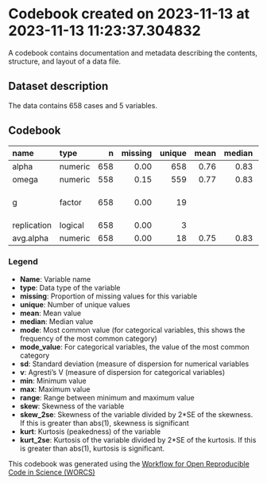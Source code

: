 Codebook created on 2023-11-13 at 2023-11-13 11:23:37.304832
================

A codebook contains documentation and metadata describing the contents,
structure, and layout of a data file.

## Dataset description

The data contains 658 cases and 5 variables.

## Codebook

| name        | type    |   n | missing | unique | mean | median |   mode | mode_value                 |   sd |    v |   min |  max | range |  skew | skew_2se |  kurt | kurt_2se |
|:------------|:--------|----:|--------:|-------:|-----:|-------:|-------:|:---------------------------|-----:|-----:|------:|-----:|------:|------:|---------:|------:|---------:|
| alpha       | numeric | 658 |    0.00 |    658 | 0.76 |   0.83 |   0.83 |                            | 0.17 |      |  0.00 | 0.97 |  0.97 | -1.77 |    -9.29 |  3.93 |    10.34 |
| omega       | numeric | 558 |    0.15 |    559 | 0.77 |   0.83 |   0.83 |                            | 0.16 |      |  0.00 | 0.97 |  0.97 | -2.05 |    -9.91 |  5.79 |    14.01 |
| g           | factor  | 658 |    0.00 |     19 |      |        |  74.00 | Anderson et al. (2012), PA |      | 0.92 |       |      |       |       |          |       |          |
| replication | logical | 658 |    0.00 |      3 |      |        | 532.00 | FALSE                      |      | 0.31 |       |      |       |       |          |       |          |
| avg.alpha   | numeric | 658 |    0.00 |     18 | 0.75 |   0.83 |   0.83 |                            | 0.21 |      | -1.01 | 0.95 |  1.96 | -4.70 |   -24.68 | 32.94 |    86.57 |

### Legend

- **Name**: Variable name
- **type**: Data type of the variable
- **missing**: Proportion of missing values for this variable
- **unique**: Number of unique values
- **mean**: Mean value
- **median**: Median value
- **mode**: Most common value (for categorical variables, this shows the
  frequency of the most common category)
- **mode_value**: For categorical variables, the value of the most
  common category
- **sd**: Standard deviation (measure of dispersion for numerical
  variables
- **v**: Agresti’s V (measure of dispersion for categorical variables)
- **min**: Minimum value
- **max**: Maximum value
- **range**: Range between minimum and maximum value
- **skew**: Skewness of the variable
- **skew_2se**: Skewness of the variable divided by 2\*SE of the
  skewness. If this is greater than abs(1), skewness is significant
- **kurt**: Kurtosis (peakedness) of the variable
- **kurt_2se**: Kurtosis of the variable divided by 2\*SE of the
  kurtosis. If this is greater than abs(1), kurtosis is significant.

This codebook was generated using the [Workflow for Open Reproducible
Code in Science (WORCS)](https://osf.io/zcvbs/)
